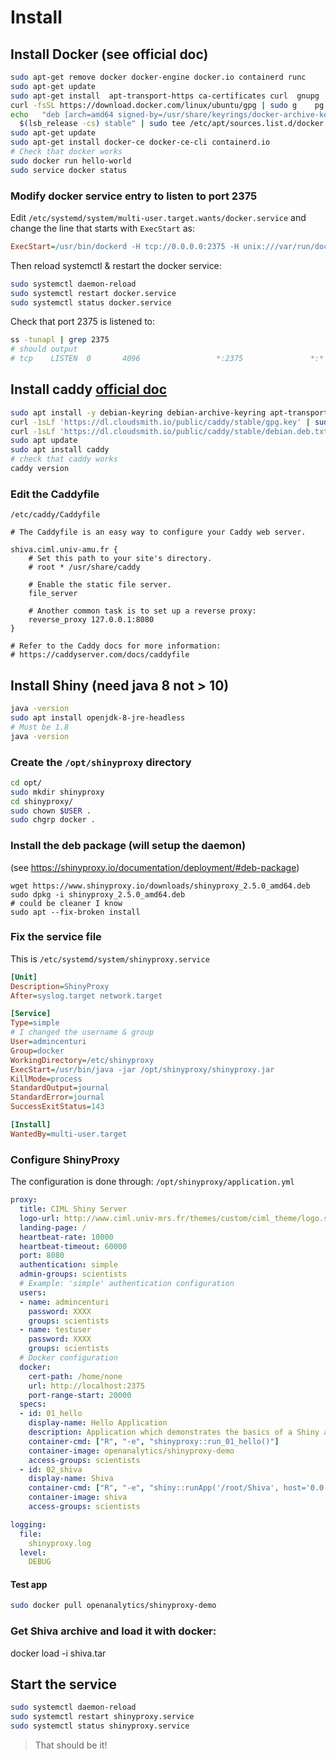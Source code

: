 
# Install

## Install Docker (see official doc)

```sh
sudo apt-get remove docker docker-engine docker.io containerd runc
sudo apt-get update
sudo apt-get install  apt-transport-https ca-certificates curl  gnupg  lsb-release
curl -fsSL https://download.docker.com/linux/ubuntu/gpg | sudo g	pg --dearmor -o /usr/share/keyrings/docker-archive-keyring.gpg
echo   "deb [arch=amd64 signed-by=/usr/share/keyrings/docker-archive-keyring.gpg] https://download.docker.com/linux/ubuntu \
  $(lsb_release -cs) stable" | sudo tee /etc/apt/sources.list.d/docker.list > /dev/null
sudo apt-get update
sudo apt-get install docker-ce docker-ce-cli containerd.io
# Check that docker works
sudo docker run hello-world
sudo service docker status
```

### Modify docker service entry to listen to port 2375

Edit `/etc/systemd/system/multi-user.target.wants/docker.service`
and change the line that starts with `ExecStart` as:
```ini
ExecStart=/usr/bin/dockerd -H tcp://0.0.0.0:2375 -H unix:///var/run/docker.sock -H fd:// --containerd=/run/containerd/containerd.sock
```
Then reload systemctl & restart the docker service:

```sh
sudo systemctl daemon-reload
sudo systemctl restart docker.service
sudo systemctl status docker.service
```

Check that port 2375 is listened to:
```sh
ss -tunapl | grep 2375
# should output
# tcp    LISTEN  0       4096                 *:2375               *:*
```

## Install caddy  [official doc](https://caddyserver.com/docs/install)

```sh
sudo apt install -y debian-keyring debian-archive-keyring apt-transport-https
curl -1sLf 'https://dl.cloudsmith.io/public/caddy/stable/gpg.key' | sudo apt-key add -
curl -1sLf 'https://dl.cloudsmith.io/public/caddy/stable/debian.deb.txt' | sudo tee /etc/apt/sources.list.d/caddy-stable.list
sudo apt update
sudo apt install caddy
# check that caddy works
caddy version
```
### Edit the Caddyfile

`/etc/caddy/Caddyfile`

```
# The Caddyfile is an easy way to configure your Caddy web server.

shiva.ciml.univ-amu.fr {
	# Set this path to your site's directory.
	# root * /usr/share/caddy

	# Enable the static file server.
	file_server

	# Another common task is to set up a reverse proxy:
	reverse_proxy 127.0.0.1:8080
}

# Refer to the Caddy docs for more information:
# https://caddyserver.com/docs/caddyfile
```


## Install Shiny (need java 8 not > 10)

```sh
java -version
sudo apt install openjdk-8-jre-headless
# Must be 1.8
java -version
```

### Create the `/opt/shinyproxy` directory

```sh
cd opt/
sudo mkdir shinyproxy
cd shinyproxy/
sudo chown $USER .
sudo chgrp docker .
```

### Install the deb package (will setup the daemon)
(see https://shinyproxy.io/documentation/deployment/#deb-package)


```
wget https://www.shinyproxy.io/downloads/shinyproxy_2.5.0_amd64.deb
sudo dpkg -i shinyproxy_2.5.0_amd64.deb
# could be cleaner I know
sudo apt --fix-broken install
```

### Fix the service file

This is `/etc/systemd/system/shinyproxy.service`

```ini
[Unit]
Description=ShinyProxy
After=syslog.target network.target

[Service]
Type=simple
# I changed the username & group
User=admincenturi
Group=docker
WorkingDirectory=/etc/shinyproxy
ExecStart=/usr/bin/java -jar /opt/shinyproxy/shinyproxy.jar
KillMode=process
StandardOutput=journal
StandardError=journal
SuccessExitStatus=143

[Install]
WantedBy=multi-user.target
```

### Configure ShinyProxy


The configuration is done through: `/opt/shinyproxy/application.yml`

```yml
proxy:
  title: CIML Shiny Server
  logo-url: http://www.ciml.univ-mrs.fr/themes/custom/ciml_theme/logo.svg
  landing-page: /
  heartbeat-rate: 10000
  heartbeat-timeout: 60000
  port: 8080
  authentication: simple
  admin-groups: scientists
  # Example: 'simple' authentication configuration
  users:
  - name: admincenturi
    password: XXXX
    groups: scientists
  - name: testuser
    password: XXXX
    groups: scientists
  # Docker configuration
  docker:
    cert-path: /home/none
    url: http://localhost:2375
    port-range-start: 20000
  specs:
  - id: 01_hello
    display-name: Hello Application
    description: Application which demonstrates the basics of a Shiny app
    container-cmd: ["R", "-e", "shinyproxy::run_01_hello()"]
    container-image: openanalytics/shinyproxy-demo
    access-groups: scientists
  - id: 02_shiva
    display-name: Shiva
    container-cmd: ["R", "-e", "shiny::runApp('/root/Shiva', host='0.0.0.0', port=3838)"]
    container-image: shiva
    access-groups: scientists

logging:
  file:
    shinyproxy.log
  level:
    DEBUG
```

####  Test app

```sh
sudo docker pull openanalytics/shinyproxy-demo
```

### Get Shiva archive and load it with docker:
docker load -i shiva.tar

## Start the service

```sh
sudo systemctl daemon-reload
sudo systemctl restart shinyproxy.service
sudo systemctl status shinyproxy.service
```

> That should be it!

